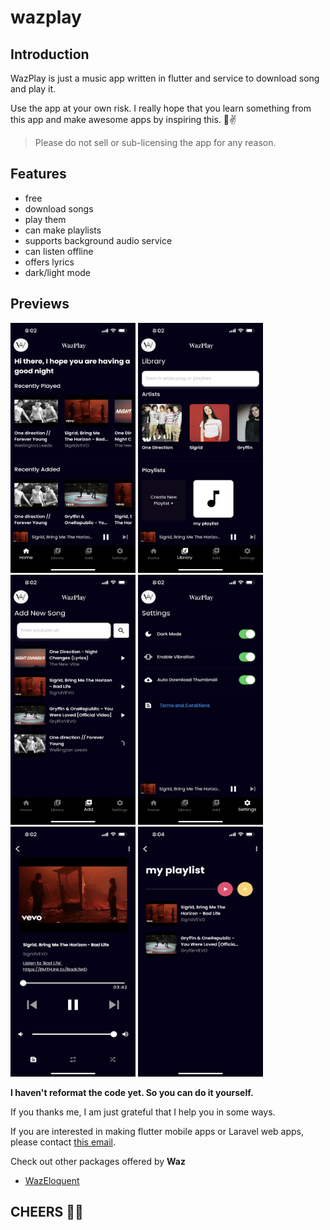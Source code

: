 # wazplay

## Introduction

WazPlay is just a music app written in flutter and service to download song and play it.

Use the app at your own risk. I really hope that you learn something from this app and make awesome apps by inspiring this. 👀✌️

> Please do not sell or sub-licensing the app for any reason.

## Features

- free
- download songs
- play them
- can make playlists
- supports background audio service
- can listen offline
- offers lyrics
- dark/light mode

## Previews

<p align="left">
  <img 
    width="200"
    height="400"
    src="Home.PNG"
  >
    <img 
    width="200"
    height="400"
    src="Library.PNG"
  >
    <img 
    width="200"
    height="400"
    src="Add.PNG"
  >
   <img 
    width="200"
    height="400"
    src="Settings.PNG"
  >
     <img 
    width="200"
    height="400"
    src="Player.PNG"
  >
       <img 
    width="200"
    height="400"
    src="Playlists.PNG"
  >
</p>

**I haven't reformat the code yet. So you can do it yourself.**

If you thanks me, I am just grateful that I help you in some ways.

If you are interested in making flutter mobile apps or Laravel web apps, please contact [this email](hello.waz99@gmail.com).

Check out other packages offered by **Waz**

- [WazEloquent](https://github.com/w99910/wazeloquent)

## CHEERS 🤘🤘